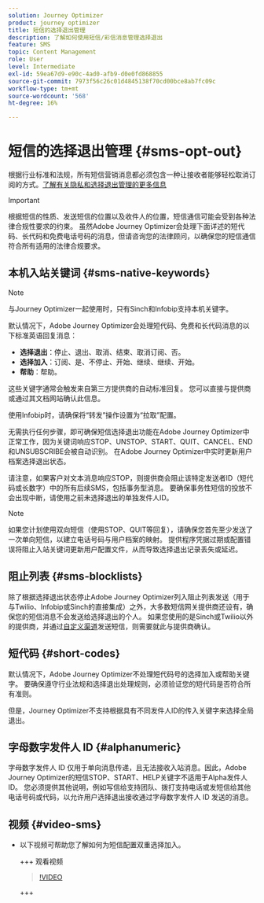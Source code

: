 ```yaml
---
solution: Journey Optimizer
product: journey optimizer
title: 短信的选择退出管理
description: 了解如何使用短信/彩信消息管理选择退出
feature: SMS
topic: Content Management
role: User
level: Intermediate
exl-id: 59ea67d9-e90c-4ad0-afb9-d0e0fd868855
source-git-commit: 7973f56c26c01d4845138f70cd00bce8ab7fc09c
workflow-type: tm+mt
source-wordcount: '568'
ht-degree: 16%

---
```


# 短信的选择退出管理 {#sms-opt-out}

根据行业标准和法规，所有短信营销消息都必须包含一种让接收者能够轻松取消订阅的方式。[了解有关隐私和选择退出管理的更多信息](../privacy/opt-out.md)

>[!IMPORTANT]
>
>根据短信的性质、发送短信的位置以及收件人的位置，短信通信可能会受到各种法律合规性要求的约束。 虽然Adobe Journey Optimizer会处理下面详述的短代码、长代码和免费电话号码的消息，但请咨询您的法律顾问，以确保您的短信通信符合所有适用的法律合规要求。
>

## 本机入站关键词 {#sms-native-keywords}

>[!NOTE]
>
> 与Journey Optimizer一起使用时，只有Sinch和Infobip支持本机关键字。

默认情况下，Adobe Journey Optimizer会处理短代码、免费和长代码消息的以下标准英语回复消息：

* **选择退出**：停止、退出、取消、结束、取消订阅、否。
* **选择加入**：订阅、是、不停止、开始、继续、继续、开始。
* **帮助**：帮助。

这些关键字通常会触发来自第三方提供商的自动标准回复。 您可以直接与提供商或通过其文档网站确认此信息。

使用Infobip时，请确保将“转发”操作设置为“拉取”配置。

无需执行任何步骤，即可确保短信选择退出功能在Adobe Journey Optimizer中正常工作，因为关键词响应STOP、UNSTOP、START、QUIT、CANCEL、END和UNSUBSCRIBE会被自动识别。 在Adobe Journey Optimizer中实时更新用户档案选择退出状态。

请注意，如果客户对文本消息响应STOP，则提供商会阻止该特定发送者ID（短代码或长数字）中的所有后续SMS，包括事务型消息。 要确保事务性短信的投放不会出现中断，请使用之前未选择退出的单独发件人ID。


>[!NOTE]
>
>如果您计划使用双向短信（使用STOP、QUIT等回复），请确保您首先至少发送了一次单向短信，以建立电话号码与用户档案的映射。 提供程序凭据过期或配置错误将阻止入站关键词更新用户配置文件，从而导致选择退出记录丢失或延迟。


## 阻止列表 {#sms-blocklists}

除了根据选择退出状态停止Adobe Journey Optimizer列入阻止列表发送（用于与Twilio、Infobip或Sinch的直接集成）之外，大多数短信网关提供商还设有，确保您的短信消息不会发送给选择退出的个人。 如果您使用的是Sinch或Twilio以外的提供商，并通过[自定义渠道](../building-journeys/using-custom-actions.md)发送短信，则需要就此与提供商确认。


## 短代码 {#short-codes}

默认情况下，Adobe Journey Optimizer不处理短代码号的选择加入或帮助关键字。 要确保遵守行业法规和选择退出处理规则，必须验证您的短代码是否符合所有准则。

但是，Journey Optimizer不支持根据具有不同发件人ID的传入关键字来选择全局退出。

## 字母数字发件人 ID {#alphanumeric}

字母数字发件人 ID 仅用于单向消息传递，且无法接收入站消息。因此，Adobe Journey Optimizer的短信STOP、START、HELP关键字不适用于Alpha发件人ID。 您必须提供其他说明，例如写信给支持团队、拨打支持电话或发短信给其他电话号码或代码，以允许用户选择退出接收通过字母数字发件人 ID 发送的消息。

## 视频 {#video-sms}

* 以下视频可帮助您了解如何为短信配置双重选择加入。

  +++ 观看视频

  >[!VIDEO](https://video.tv.adobe.com/v/3440290/?learn=on&captions=chi_hans)

  +++
